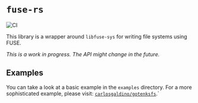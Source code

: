 # `fuse-rs`

![CI](https://github.com/carlosgaldino/fuse-rs/workflows/CI/badge.svg)

This library is a wrapper around `libfuse-sys` for writing file systems using
FUSE.

_This is a work in progress. The API might change in the future._

## Examples

You can take a look at a basic example in the `examples` directory. For a more
sophisticated example, please visit: [`carlosgaldino/gotenksfs`](https://github.com/carlosgaldino/gotenksfs).`
